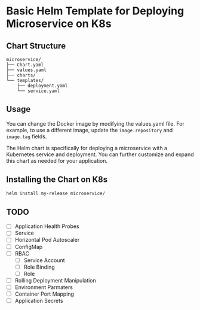 # Basic Helm Template for Deploying Microservice on K8s

## Chart Structure
```
microservice/
├── Chart.yaml
├── values.yaml
├── charts/
└── templates/
    ├── deployment.yaml
    └── service.yaml
```

## Usage

You can change the Docker image by modifying the values.yaml file. For example, to use a different image, update the `image.repository` and `image.tag` fields.

The Helm chart is specifically for deploying a microservice with a Kubernetes service and deployment. You can further customize and expand this chart as needed for your application.

## Installing the Chart on K8s

```bash
helm install my-release microservice/
```

## TODO

- [ ] Application Health Probes
- [ ] Service
- [ ] Horizontal Pod Autoscaler
- [ ] ConfigMap
- [ ] RBAC 
  - [ ] Service Account
  - [ ] Role Binding
  - [ ] Role
- [ ] Rolling Deployment Manipulation
- [ ] Environment Parmaters 
- [ ] Container Port Mapping
- [ ] Application Secrets